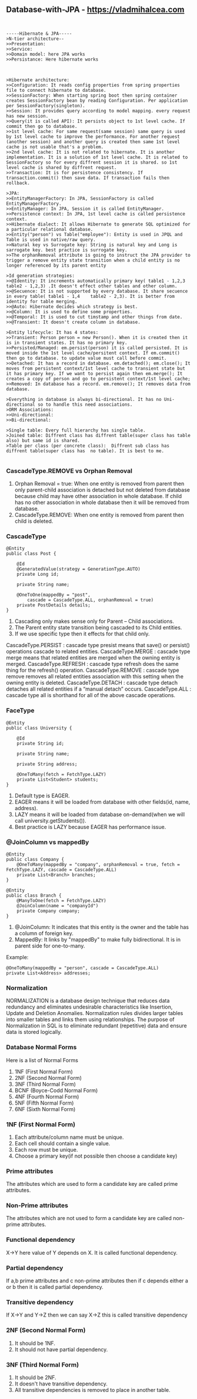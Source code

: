 ## Database-with-JPA - https://vladmihalcea.com
```


-----Hibernate & JPA-----
>N-tier architecture-- 
>>Presentation: 
>>Service:
>>Domain model: here JPA works
>>Persistance: Here hibernate works



>Hibernate architecture:
>>Configuration: It reads config properties from spring properties file to connect hibernate to database.
>>SessionFactory: When starting spring boot then spring container creates SessionFactory bean by reading Configuration. Per application per SessionFactory(singleton).  
>>Session: It provides query according to model mapping. every request has new session.
>>Query(it is called API): It persists object to 1st level cache. If commit then go to database. 
>>1st level cache: For same request(same session) same query is used by 1st level cache to improve the performance. For another request (another session) and another query is created then same 1st level cache is not usable that's a problem.
>>2nd level cache: It is not related to hibernate. It is another implementation. It is a solution of 1st level cache. It is related to SessionFactory so for every diffrent session it is shared. so 1st level cache is shared by diffrent request.
>>Transaction: It is for persistence consistency. If transaction.commit() then save data. If transaction fails then rollback.

>JPA:
>>EntityManagerFactory: In JPA, SessionFactory is called EntityManagerFactory. 
>>EntityManager: In JPA, Session it is called EntityManager.
>>Persistence context: In JPA, 1st level cache is called persistence context.
>>Hibernate dialect: It allows Hibernate to generate SQL optimized for a particular relational database.
>>Entity("person") vs Table("employee"): Entity is used in JPQL and Table is used in native/raw query. 
>>Natural key vs Surrogate key: String is natural key and Long is sarrogate key. best practice is surrogate key.
>>The orphanRemoval attribute is going to instruct the JPA provider to trigger a remove entity state transition when a child entity is no longer referenced by its parent entity

>Id generation strategies:
>>@Identity: It increments automatically primary key( table1 - 1,2,3    table2 - 1,2,3) .It doesn't effect other tables and other column. 
>>@Secuence: It is not supported by every database. It share secuence in every table( table1 - 1,4    table2 - 2,3). It is better from identity for table merging.
>>@Auto: Hibernate decides which strategy is best.
>>@Column: It is used to define some properties.
>>@Temporal: It is used to cut timstamp and other things from date.
>>@Transient: It doesn't create column in database.

>Entity lifecycle: It has 4 states:
>>Transient: Person person = new Person(). When it is created then it is in transient states. It has no primary key.
>>Persisted/Managed: em.persist(person) it is called persisted. It is moved inside the 1st level cache/persitent context. If em.commit() then go to database. to update value must call before commit.
>>Detached: It has a record in database. em.detached(); em.close(); It moves from persistent context/1st level cache to transient state but it has primary key. If we want to persist again then em.merge(); It creates a copy of person and go to persistent context/1st level cache;
>>Removed: In database has a record. em.remove(); It removes data from database.

>Everything in database is always bi-directional. It has no Uni-directional so to handle this need associations.
>ORM Associations: 
>>Uni-directional: 
>>Bi-directional: 

>Single table: Every full hierarchy has single table.
>Joined table: Diffrent class has diffrent table(super class has table also) but same id is shared.
>Table per class (per concrete class):  Diffrent sub class has diffrent table(super class has  no table). It is best to me.


```

### CascadeType.REMOVE vs Orphan Removal

1. Orphan Removal = true: When one entity is removed from parent then only parent-child association is detached 
but not deleted from database because child may have other association in whole database. If child has no other association in whole database then it will be removed from database. 
3. CascadeType.REMOVE: When one entity is removed from parent then child is deleted.

### CascadeType
```
@Entity
public class Post {
 
    @Id
    @GeneratedValue(strategy = GenerationType.AUTO)
    private Long id;
 
    private String name;
 
    @OneToOne(mappedBy = "post",
        cascade = CascadeType.ALL, orphanRemoval = true)
    private PostDetails details;
}
```
1. Cascading only makes sense only for Parent – Child associations.
2. The Parent entity state transition being cascaded to its Child entities.
3. If we use specific type then it effects for that child only.

CascadeType.PERSIST : cascade type presist means that save() or persist() operations cascade to related entities.
CascadeType.MERGE : cascade type merge means that related entities are merged when the owning entity is merged.
CascadeType.REFRESH : cascade type refresh does the same thing for the refresh() operation.
CascadeType.REMOVE : cascade type remove removes all related entities association with this setting when the owning entity is deleted.
CascadeType.DETACH : cascade type detach detaches all related entities if a “manual detach” occurs.
CascadeType.ALL : cascade type all is shorthand for all of the above cascade operations.

### FaceType
```
@Entity
public class University {

    @Id
    private String id;

    private String name;

    private String address;

    @OneToMany(fetch = FetchType.LAZY)
    private List<Student> students;
}
```
1. Default type is EAGER.
2. EAGER means it will be loaded from database with other fields(id, name, address).
3. LAZY means it will be loaded from database on-demand(when we will call university.getStudents()).
4. Best practice is LAZY because EAGER has performance issue.

### @JoinColumn vs mappedBy
```
@Entity
public class Company {
    @OneToMany(mappedBy = "company", orphanRemoval = true, fetch = FetchType.LAZY, cascade = CascadeType.ALL)
    private List<Branch> branches;
}

@Entity
public class Branch {
    @ManyToOne(fetch = FetchType.LAZY)
    @JoinColumn(name = "companyId")
    private Company company;
}

```
1. @JoinColumn: It indicates that this entity is the owner and the table has a column of foreign key.
2. MappedBy: It links by "mappedBy" to make fully bidirectional. It is in parent side for one-to-many.

Example: 
```
@OneToMany(mappedBy = "person", cascade = CascadeType.ALL)
private List<Address> addresses;
```
### Normalization
NORMALIZATION is a database design technique that reduces data redundancy and eliminates undesirable characteristics like Insertion, Update and Deletion Anomalies. Normalization rules divides larger tables into smaller tables and links them using relationships. The purpose of Normalization in SQL is to eliminate redundant (repetitive) data and ensure data is stored logically.

### Database Normal Forms
Here is a list of Normal Forms

1. 1NF (First Normal Form)
2. 2NF (Second Normal Form)
3. 3NF (Third Normal Form)
4. BCNF (Boyce-Codd Normal Form)
5. 4NF (Fourth Normal Form)
6. 5NF (Fifth Normal Form)
7. 6NF (Sixth Normal Form)

### 1NF (First Normal Form)
1. Each attribute/column name must be unique.
2. Each cell should contain a single value.
3. Each row must be unique.
4. Choose a primary key(if not possible then choose a candidate key)

### Prime attributes 
The attributes which are used to form a candidate key are called prime attributes.
### Non-Prime attributes 
The attributes which are not used to form a candidate key are called non-prime attributes.
### Functional dependency
X->Y here value of Y depends on X. It is called functional dependency.
### Partial dependency
If a,b prime attributes and c non-prime attributes then if c depends either a or b then it is called partial dependency.
### Transitive dependency
If X->Y and Y->Z then we can say X->Z this is called transitive dependency

### 2NF (Second Normal Form)
1. It should be 1NF.
2. It should not have partial dependency.

### 3NF (Third Normal Form)
1. It should be 2NF.
2. It doesn't have transitive dependency.
3. All transitive dependencies is removed to place in another table.




















